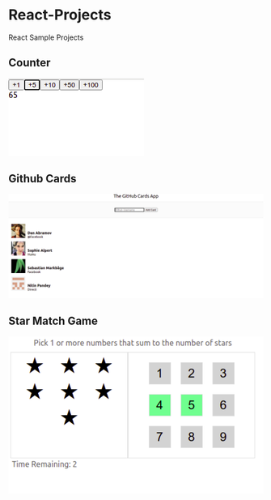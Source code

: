# React-Projects
React Sample Projects

## Counter
![img](./counter/demo_1.png)

## Github Cards
![img](./github-cards/demo_1.png)

## Star Match Game
![img](./star-match-game/demo_1.png)